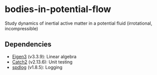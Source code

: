 # bodies-in-potential-flow
Study dynamics of inertial active matter in a potential fluid (irrotational, incompressible)

## Dependencies

* [Eigen3](https://gitlab.com/libeigen/eigen) (v3.3.9): Linear algebra
* [Catch2](https://github.com/catchorg/Catch2) (v2.13.6): Unit testing
* [spdlog](https://github.com/gabime/spdlog) (v1.8.5): Logging
